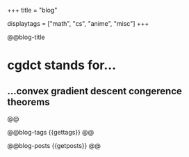 +++
title = "blog"

displaytags = ["math", "cs", "anime", "misc"]
+++

@@blog-title
# cgdct stands for...
## ...convex gradient descent congerence theorems
@@

@@blog-tags
{{gettags}}
@@

@@blog-posts
{{getposts}}
@@

